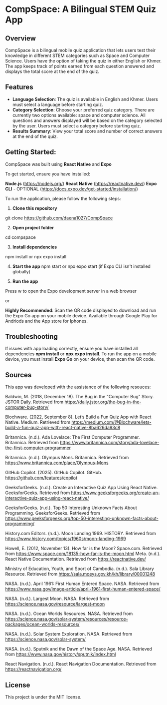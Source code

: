 # CompSpace: A Bilingual STEM Quiz App

## Overview
CompSpace is a bilingual mobile quiz application that lets users test their knowledge in different STEM categories such as Space and Computer Science. Users have the option of taking the quiz in either English or Khmer. The app keeps track of points earned from each question answered and displays the total score at the end of the quiz.

## Features

- **Language Selection**: The quiz is available in English and Khmer. Users must select a language before starting quiz. 
- **Category Selection**: Choose your preferred quiz category. There are currently two options available: space and computer science. All questions and answers displayed will be based on the category selected by the user. Users must select a category before starting quiz. 
- **Results Summary**: View your total score and number of correct answers at the end of the quiz. 

## Getting Started:

CompSpace was built using **React Native** and **Expo**

To get started, ensure you have installed:

**Node.js** (https://nodejs.org/)
**React Native** (https://reactnative.dev/)
**Expo CLI** - OPTIONAL (https://docs.expo.dev/get-started/installation/)

To run the application, please follow the following steps:

1. **Clone this repository**

git clone https://github.com/daena1027/CompSpace

2. **Open project folder**

cd compspace

3. **Install dependencies** 

npm install 
  or 
npx expo install 
 
4. **Start the app**
npm start 
  or 
npx expo start (if Expo CLI isn't installed globally)

5. **Run the app**

Press w to open the Expo development server in a web browser 

  or 

**Highly Recommended**: Scan the QR code displayed to download and run the Expo Go app on your mobile device. Available through Google Play for Andriods and the App store for Iphones. 

## Troubleshooting 

If issues with app loading correctly, ensure you have installed all dependencies **npm install** or **npx expo install**.  To run the app on a mobile device, you must install **Expo Go** on your device, then scan the QR code.

## Sources

This app was developed with the assistance of the following resouces: 

Baldwin, M. (2018, December 18). The Bug in the "Computer Bug" Story. JSTOR Daily. Retrieved from https://daily.jstor.org/the-bug-in-the-computer-bug-story/

Blochware. (2022, September 8). Let’s Build a Fun Quiz App with React Native. Medium. Retrieved from https://medium.com/@Blochware/lets-build-a-fun-quiz-app-with-react-native-8ba626da93c8

Britannica. (n.d.). Ada Lovelace: The First Computer Programmer. Britannica. Retrieved from https://www.britannica.com/story/ada-lovelace-the-first-computer-programmer

Britannica. (n.d.). Olympus Mons. Britannica. Retrieved from https://www.britannica.com/place/Olympus-Mons

GitHub Copilot. (2025). GitHub Copilot. GitHub. https://github.com/features/copilot

GeeksforGeeks. (n.d.). Create an Interactive Quiz App Using React Native. GeeksforGeeks. Retrieved from https://www.geeksforgeeks.org/create-an-interactive-quiz-app-using-react-native/

GeeksforGeeks. (n.d.). Top 50 Interesting Unknown Facts About Programming. GeeksforGeeks. Retrieved from https://www.geeksforgeeks.org/top-50-interesting-unknown-facts-about-programming/

History.com Editors. (n.d.). Moon Landing 1969. HISTORY. Retrieved from https://www.history.com/topics/1960s/moon-landing-1969

Howell, E. (2012, November 13). How far is the Moon? Space.com. Retrieved from https://www.space.com/18135-how-far-is-the-moon.html
Meta. (n.d.). React Native Documentation. Retrieved from https://reactnative.dev/

Ministry of Education, Youth, and Sport of Cambodia. (n.d.). Sala Library Resource. Retrieved from https://sala.moeys.gov.kh/kh/library/00001248

NASA. (n.d.). April 1961: First Human Entered Space. NASA. Retrieved from https://www.nasa.gov/image-article/april-1961-first-human-entered-space/

NASA. (n.d.). Largest Moon. NASA. Retrieved from https://science.nasa.gov/resource/largest-moon

NASA. (n.d.). Ocean Worlds Resources. NASA. Retrieved from https://science.nasa.gov/solar-system/resources/resource-packages/ocean-worlds-resources/

NASA. (n.d.). Solar System Exploration. NASA. Retrieved from https://science.nasa.gov/solar-system/

NASA. (n.d.). Sputnik and the Dawn of the Space Age. NASA. Retrieved from https://www.nasa.gov/history/sputnik/index.html

React Navigation. (n.d.). React Navigation Documentation. Retrieved from https://reactnavigation.org/

## License 

This project is under the MIT license. 
